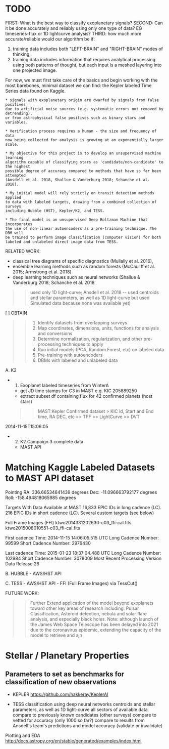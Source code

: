 

# TODO

FIRST: What is the best way to classify exoplanetary signals?
SECOND: Can it be done accurately and reliably using only one type of data? EG timeseries-flux or 1D lightcurve analysis?
THIRD: how much more accurate/reliable would our algorithm be if:
1) training data includes both "LEFT-BRAIN" and "RIGHT-BRAIN" modes of thinking;
2) training data includes information that requires analytical processing using both patterns of thought, 
but each input is a meshed layering into one projected image.

For now, we must first take care of the basics and begin working with the most barebones, minimal dataset we can find: the Kepler labeled Time Series data found on Kaggle. 

	* signals with exoplanetary origin are dwarfed by signals from false positives
	due to artificial noise sources (e.g. systematic errors not removed by detrending), 
	or from astrophysical false positives such as binary stars and variables. 

	* Verification process requires a human - the size and frequency of data
	now being collected for analysis is growing at an exponentially larger scale.

	* My objective for this project is to develop an unsupervised machine learning 
	algorithm capable of classifying stars as 'candidate/non-candidate' to the highest
	possible degree of accuracy compared to methods that have so far been attempted 
	(Ansdell et al. 2018, Shallue & Vanderburg 2018; Schanche et al. 2018).

	* My initial model will rely strictly on transit detection methods applied 
	to data with labeled targets, drawing from a combined collection of surveys
	including Hubble (HST), Kepler/K2, and TESS. 

	* The final model is an unsupervised Deep Boltzman Machine that incorporates
	the use of non-linear autoencoders as a pre-training technique. The DBM will 
	be trained to perform image classification (computer vision) for both 
	labeled and unlabeled direct image data from TESS.

RELATED WORK:

* classical tree diagrams of specific diagnostics (Mullally et al. 2016), 
* ensemble learning methods such as random forests (McCauliff et al. 2015; Armstrong et al. 2018)
* deep learning techniques such as neural networks (Shallue & Vanderburg 2018; Schanche et al. 2018 
>> used only 1D light-curve; Ansdell et al. 2018 -- used centroids and stellar parameters, as well as 1D light-curve but used Simulated data because none was available yet)

[ ] OBTAIN
>> 1. Identify datasets from overlapping surveys
>> 2. Map coordinates, dimensions, units, functions for analysis and conversions
>> 3. Determine normalization, regularization, and other pre-processing techniques to apply
>> 4. Run initial models (PCA, Random Forest, etc) on labeled data
>> 5. Pre-training with autoencoders
>> 6. DBMs with labeled and unlabeled data

A. K2
* 1. Exoplanet labeled timeseries from Winter∆
	- get JD time stamps for C3 in MAST
	e.g. KIC 205889250
	- extract subset df containing flux for 42 confirmed planets (host stars)
	>> MAST:Kepler Confirmed dataset > KIC id, Start and End time, RA DEC, etc
			>> TPF
			>> LightCurve
			>> DVT 
			
2014-11-15T15:06:05

* 2. K2 Campaign 3 complete data 
	- MAST API

# Matching Kaggle Labeled Datasets to MAST API dataset

Pointing
RA: 336.66534641439 degrees
Dec: -11.096663792177 degrees
Roll: -158.494818065985 degrees

Targets With Data Available at MAST
16,833 EPIC IDs in long cadence (LC).
216 EPIC IDs in short cadence (LC).
Several custom targets (see below)

Full Frame Images (FFI)
ktwo2014331202630-c03_ffi-cal.fits
ktwo2015008010551-c03_ffi-cal.fits

First cadence
Time: 2014-11-15 14:06:05.515 UTC
Long Cadence Number: 99599
Short Cadence Number: 2976430

Last cadence
Time: 2015-01-23 18:37:04.488 UTC
Long Cadence Number: 102984
Short Cadence Number: 3078009
Most Recent Processing Version
Data Release 26



B. HUBBLE
	- AWS/HST API

C. TESS
	- AWS/HST API
	- FFI (Full Frame Images) via TessCut()

FUTURE WORK: 
>> Further Extend application of the model beyond exoplanets toward other key areas of research including: Pulsar Classification, Asteroid detection, nebula and solar flare analysis, and especially black holes.
>> Note: although launch of the James Web Space Telescope has been delayed into 2021 due to the coronavirus epidemic, extending the capacity of the model to retrieve and ajn 


# Stellar / Planetary Properties
## Parameters to set as benchmarks for classification of new observations
- KEPLER 
https://github.com/hakkeray/KeplerAI

- TESS 
classification using deep neural networks 
centroids and stellar parameters, as well as 1D light-curve
all sectors of available data
compare to previously known candidates (other surveys)
compare to vetted for accuracy (only 1000 so far?)
compare to results from Ansdell's team's predictions and model accuracy (validate or invalidate)

Plotting and EDA
 http://docs.astropy.org/en/stable/generated/examples/index.html

